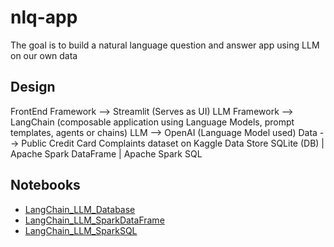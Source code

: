 # nlq-app

The goal is to build a natural language question and answer app using LLM on our own data

## Design

FrontEnd Framework --> Streamlit (Serves as UI)
LLM Framework --> LangChain (composable application using Language Models, prompt templates, agents or chains)
LLM --> OpenAI (Language Model used)
Data --> Public Credit Card Complaints dataset on Kaggle
Data Store SQLite (DB) | Apache Spark DataFrame | Apache Spark SQL

## Notebooks

* [LangChain_LLM_Database](notebook/LLMs%20with%20SQL.ipynb)
* [LangChain_LLM_SparkDataFrame](notebook/LangChain_LLM_SparkDataFrame.ipynb)
* [LangChain_LLM_SparkSQL](notebook/LangChain_LLM_SparkSQL.ipynb)




